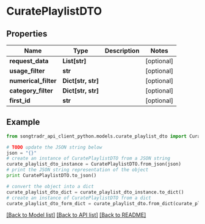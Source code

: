 # CuratePlaylistDTO


## Properties
Name | Type | Description | Notes
------------ | ------------- | ------------- | -------------
**request_data** | **List[str]** |  | [optional] 
**usage_filter** | **str** |  | [optional] 
**numerical_filter** | **Dict[str, str]** |  | [optional] 
**category_filter** | **Dict[str, str]** |  | [optional] 
**first_id** | **str** |  | [optional] 

## Example

```python
from songtradr_api_client_python.models.curate_playlist_dto import CuratePlaylistDTO

# TODO update the JSON string below
json = "{}"
# create an instance of CuratePlaylistDTO from a JSON string
curate_playlist_dto_instance = CuratePlaylistDTO.from_json(json)
# print the JSON string representation of the object
print CuratePlaylistDTO.to_json()

# convert the object into a dict
curate_playlist_dto_dict = curate_playlist_dto_instance.to_dict()
# create an instance of CuratePlaylistDTO from a dict
curate_playlist_dto_form_dict = curate_playlist_dto.from_dict(curate_playlist_dto_dict)
```
[[Back to Model list]](../README.md#documentation-for-models) [[Back to API list]](../README.md#documentation-for-api-endpoints) [[Back to README]](../README.md)


